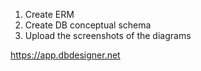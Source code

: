 1) Create ERM
2) Create DB conceptual schema
3) Upload the screenshots of the diagrams


https://app.dbdesigner.net
